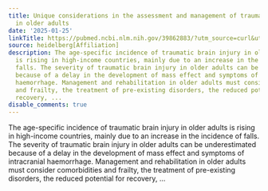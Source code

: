 ```yaml
---
title: Unique considerations in the assessment and management of traumatic brain injury
  in older adults
date: '2025-01-25'
linkTitle: https://pubmed.ncbi.nlm.nih.gov/39862883/?utm_source=curl&utm_medium=rss&utm_campaign=pubmed-2&utm_content=1FakS-2QOkCT8HsMOQP1bCRQ4YzyumYOmxmF0moLsQ3dFB1E9V&fc=20220326224207&ff=20250126170510&v=2.18.0.post9+e462414
source: heidelberg[Affiliation]
description: The age-specific incidence of traumatic brain injury in older adults
  is rising in high-income countries, mainly due to an increase in the incidence of
  falls. The severity of traumatic brain injury in older adults can be underestimated
  because of a delay in the development of mass effect and symptoms of intracranial
  haemorrhage. Management and rehabilitation in older adults must consider comorbidities
  and frailty, the treatment of pre-existing disorders, the reduced potential for
  recovery, ...
disable_comments: true
---
```

The age-specific incidence of traumatic brain injury in older adults is rising in high-income countries, mainly due to an increase in the incidence of falls. The severity of traumatic brain injury in older adults can be underestimated because of a delay in the development of mass effect and symptoms of intracranial haemorrhage. Management and rehabilitation in older adults must consider comorbidities and frailty, the treatment of pre-existing disorders, the reduced potential for recovery, ...